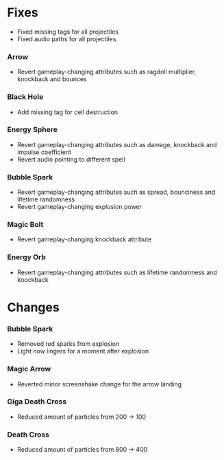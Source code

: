 # Fixes
- Fixed missing tags for all projectiles
- Fixed audio paths for all projectiles

### Arrow
- Revert gameplay-changing attributes such as ragdoll multiplier, knockback and bounces
### Black Hole
- Add missing tag for cell destruction 
### Energy Sphere
- Revert gameplay-changing attributes such as damage, knockback and impulse coefficient
- Revert audio pointing to different spell
### Bubble Spark
- Revert gameplay-changing attributes such as spread, bounciness and lifetime randomness
- Revert gameplay-changing explosion power
### Magic Bolt
- Revert gameplay-changing knockback attribute
### Energy Orb
- Revert gameplay-changing attributes such as lifetime randomness and knockback

# Changes

### Bubble Spark
- Removed red sparks from explosion
- Light now lingers for a moment after explosion
### Magic Arrow
- Reverted minor screenshake change for the arrow landing
### Giga Death Cross
- Reduced amount of particles from 200 -> 100
### Death Cross
- Reduced amount of particles from 800 -> 400